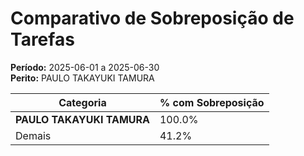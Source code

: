 # Comparativo de Sobreposição de Tarefas

**Período:** 2025-06-01 a 2025-06-30  
**Perito:** PAULO TAKAYUKI TAMURA

| Categoria  | % com Sobreposição |
|------------|---------------------|
| **PAULO TAKAYUKI TAMURA** | 100.0%       |
| Demais     | 41.2%       |
